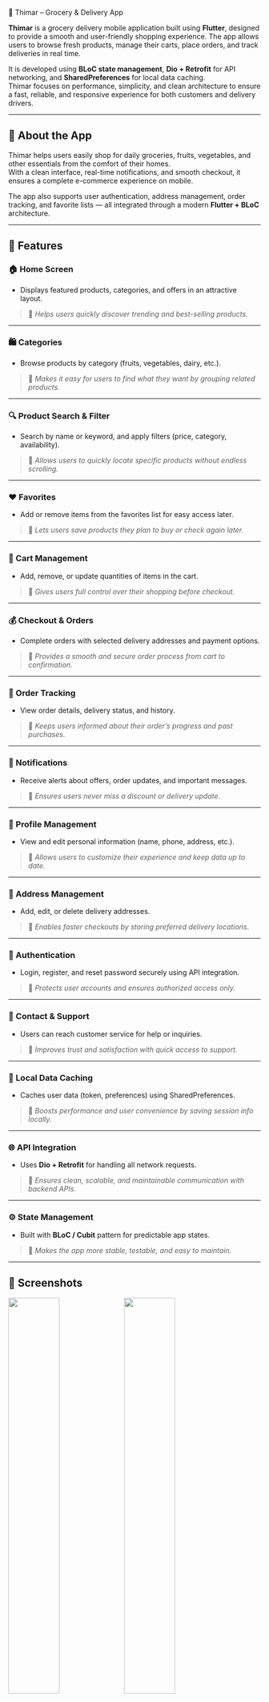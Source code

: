🍎 Thimar – Grocery & Delivery App

**Thimar** is a grocery delivery mobile application built using **Flutter**, designed to provide a smooth and user-friendly shopping experience. The app allows users to browse fresh products, manage their carts, place orders, and track deliveries in real time.  

It is developed using **BLoC state management**, **Dio + Retrofit** for API networking, and **SharedPreferences** for local data caching.  
Thimar focuses on performance, simplicity, and clean architecture to ensure a fast, reliable, and responsive experience for both customers and delivery drivers.

---

## 📝 About the App

Thimar helps users easily shop for daily groceries, fruits, vegetables, and other essentials from the comfort of their homes.  
With a clean interface, real-time notifications, and smooth checkout, it ensures a complete e-commerce experience on mobile.  

The app also supports user authentication, address management, order tracking, and favorite lists — all integrated through a modern **Flutter + BLoC** architecture.


---

## 🚀 Features

### 🏠 Home Screen
- Displays featured products, categories, and offers in an attractive layout.  
> 📝 *Helps users quickly discover trending and best-selling products.*

---

### 🛍️ Categories
- Browse products by category (fruits, vegetables, dairy, etc.).  
> 📝 *Makes it easy for users to find what they want by grouping related products.*

---

### 🔍 Product Search & Filter
- Search by name or keyword, and apply filters (price, category, availability).  
> 📝 *Allows users to quickly locate specific products without endless scrolling.*

---

### ❤️ Favorites
- Add or remove items from the favorites list for easy access later.  
> 📝 *Lets users save products they plan to buy or check again later.*

---

### 🛒 Cart Management
- Add, remove, or update quantities of items in the cart.  
> 📝 *Gives users full control over their shopping before checkout.*

---

### 💰 Checkout & Orders
- Complete orders with selected delivery addresses and payment options.  
> 📝 *Provides a smooth and secure order process from cart to confirmation.*

---

### 🚚 Order Tracking
- View order details, delivery status, and history.  
> 📝 *Keeps users informed about their order’s progress and past purchases.*

---

### 🧾 Notifications
- Receive alerts about offers, order updates, and important messages.  
> 📝 *Ensures users never miss a discount or delivery update.*

---

### 👤 Profile Management
- View and edit personal information (name, phone, address, etc.).  
> 📝 *Allows users to customize their experience and keep data up to date.*

---

### 🏡 Address Management
- Add, edit, or delete delivery addresses.  
> 📝 *Enables faster checkouts by storing preferred delivery locations.*

---

### 🔐 Authentication
- Login, register, and reset password securely using API integration.  
> 📝 *Protects user accounts and ensures authorized access only.*

---

### 💬 Contact & Support
- Users can reach customer service for help or inquiries.  
> 📝 *Improves trust and satisfaction with quick access to support.*

---

### 💾 Local Data Caching
- Caches user data (token, preferences) using SharedPreferences.  
> 📝 *Boosts performance and user convenience by saving session info locally.*

---

### 🌐 API Integration
- Uses **Dio + Retrofit** for handling all network requests.  
> 📝 *Ensures clean, scalable, and maintainable communication with backend APIs.*

---

### ⚙️ State Management
- Built with **BLoC / Cubit** pattern for predictable app states.  
> 📝 *Makes the app more stable, testable, and easy to maintain.*


---

## 📱 Screenshots

<p float="left">
  <img src="https://github.com/user-attachments/assets/fcc5a2b0-3b10-4a56-b813-3e6fd0f4ed1f" width="45%" />
  <img src="https://github.com/user-attachments/assets/b8adf34f-9469-4fa8-afb4-4b0f6ec481a4" width="45%" />
</p>

<p float="left">
  <img src="https://github.com/user-attachments/assets/139d1382-ffc7-42c4-ac0e-4c661ecc45db" width="45%" />
  <img src="https://github.com/user-attachments/assets/f452046b-34c4-4729-a74a-d6e329f38b7f" width="45%" />
</p>

<p float="left">
  <img src="https://github.com/user-attachments/assets/60c7dade-b4ad-4e1a-b881-bead644d5471" width="45%" />
  <img src="https://github.com/user-attachments/assets/6e0a1ea0-f45b-4c09-8c69-39be1d44663b" width="45%" />
</p>

<p float="left">
  <img src="https://github.com/user-attachments/assets/558f9195-534c-426f-9780-8eb580700a00" width="45%" />
  <img src="https://github.com/user-attachments/assets/c5ac0304-80ea-48cb-ae08-f07132ce5a8d" width="45%" />
</p>

<p float="left">
  <img src="https://github.com/user-attachments/assets/b4ac3c88-c7c9-481c-8e41-eaa7ef0a6669" width="45%" />
  <img src="https://github.com/user-attachments/assets/5d747616-b887-427c-83f6-acf6d8e091d7" width="45%" />
</p>

<p float="left">
  <img src="https://github.com/user-attachments/assets/9d86baed-ef71-4186-abb3-98f3e7661828" width="45%" />
  <img src="https://github.com/user-attachments/assets/54dfa966-262c-49a0-8261-aa8e7ace2309" width="45%" />
</p>

<p float="left">
  <img src="https://github.com/user-attachments/assets/c0cd863b-332a-49ce-ba62-5ec404a148fe" width="45%" />
  <img src="https://github.com/user-attachments/assets/0f2b6463-e2ef-4ff1-807f-486dc167d1f3" width="45%" />
</p>

<p float="left">
  <img src="https://github.com/user-attachments/assets/df0b18b3-d63e-46fb-8c01-39e83f6faca3" width="45%" />
  <img src="https://github.com/user-attachments/assets/9555046f-762c-4009-a51f-cfa9e3767d88" width="45%" />
</p>

<p float="left">
  <img src="https://github.com/user-attachments/assets/0575a9ca-6ded-4820-a4f7-5c38fca9da8c" width="45%" />
  <img src="https://github.com/user-attachments/assets/6a8759f1-be1e-47be-bf3d-fd55a81a98a3" width="45%" />
</p>

<p float="left">
  <img src="https://github.com/user-attachments/assets/83eedca6-ec28-40a3-9797-8862d74f179b" width="45%" />
  <img src="https://github.com/user-attachments/assets/c949d77f-82e6-4020-835a-c723c82b2eb1" width="45%" />
</p>


<p float="left">
  <img src="https://github.com/user-attachments/assets/eb4e63d0-8f6b-4c7c-b063-b246eea496c9" width="45%" />
  <img src="https://github.com/user-attachments/assets/8d48d1ae-47f9-46a1-9449-6165b3a8ea4e" width="45%" />
</p>

<p float="left">
  <img src="https://github.com/user-attachments/assets/93579508-889c-4888-94c5-00dcbfa7a6ff" width="45%" />
  <img src="https://github.com/user-attachments/assets/a7b9a92f-1e3b-48d7-ad9e-91964121fb5a" width="45%" />
</p>



<p float="left">
  <img src="https://github.com/user-attachments/assets/5f8a0748-607c-47e9-9af0-e584e5f72da0" width="45%" />
  <img src="https://github.com/user-attachments/assets/d2e0ce51-22d3-4963-af6e-040669fae05f" width="45%" />
</p>
<p float="left">
  <img src="https://github.com/user-attachments/assets/96a3e092-66d4-4752-87dd-ffd5e33172ea" width="45%" />
  <img src="https://github.com/user-attachments/assets/49e5c3e8-91a4-4950-b8cf-20b49889d66a" width="45%" />
</p>
<p float="left">
  <img src="https://github.com/user-attachments/assets/345322f2-5179-463d-bcd6-66663c234a2f" width="45%" />
  <img src="https://github.com/user-attachments/assets/458bce35-7563-400e-8e12-90b64e5d4255" width="45%" />
</p>
<p float="left">
  <img src="https://github.com/user-attachments/assets/e9205a1a-ae5b-4a87-ac47-76f84a995cb6" width="45%" />
  <img src="https://github.com/user-attachments/assets/fc2b1c56-dd08-47e3-91e5-52dbf24e61f1" width="45%" />

</p>
<p float="left">
  <img src="https://github.com/user-attachments/assets/fc709249-ae8a-45b0-91dc-37a16c174dfe" width="45%" />
  <img src="https://github.com/user-attachments/assets/c0119060-76ac-4bda-b8d0-ecd9f53ed494" width="45%" />
</p>
<p float="left">
  <img src="https://github.com/user-attachments/assets/230cde1e-474b-48ba-932e-2254a664f220" width="45%" />
  <img src="https://github.com/user-attachments/assets/3c23413f-085d-4c1e-b9e6-aca32559efbc" width="45%" />
</p>
<p float="left">
  <img src="https://github.com/user-attachments/assets/d9e954ab-4edb-4d1e-a686-1fdd0e24b803" width="45%" />
  <img src="https://github.com/user-attachments/assets/ca71f680-166e-4e2e-aacb-235150589f3b" width="45%" />
</p>
<p float="left">
  <img src="https://github.com/user-attachments/assets/f058092f-3fce-42a3-bf1e-ea419bc04f80" width="45%" />
  <img src="https://github.com/user-attachments/assets/c52f4148-6061-4bd7-aeab-941f733af209" width="45%" />
</p>

<p float="left">
  <img src="https://github.com/user-attachments/assets/b076d596-12f9-4edb-ae00-964b508fb657" width="45%" />
  <img src="https://github.com/user-attachments/assets/62697399-c9ae-4f2f-86e1-ed07bbf8c93e" width="45%" />
</p>
<p float="left">
  <img src="https://github.com/user-attachments/assets/8b027217-3e36-40a7-90f1-eece5ee5808d" width="45%" />
  <img src="https://github.com/user-attachments/assets/3e50a945-1066-456b-86f5-323f9103bd69" width="45%" />
</p>
<p float="left">
  <img src="https://github.com/user-attachments/assets/03a914a0-63b7-4f74-87a6-88ed478c7360" width="45%" />
</p>

---
## 🔧 Installation

### Prerequisites

Before running the project, make sure you have the following installed:

- ✅ [Flutter SDK](https://flutter.dev/docs/get-started/install)
- ✅ Android Studio or Visual Studio Code
- ✅ Emulator or physical Android/iOS device

---

### 🚀 Setup Steps

```bash
# 1️⃣ Clone the repository
git clone https://github.com/MahmoudDabour1/thimar.git

# 2️⃣ Navigate to the project directory
cd thimar

# 3️⃣ Install all dependencies
flutter pub get

# 4️⃣ Run the app
flutter run


